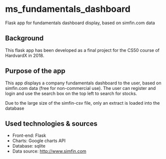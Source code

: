 # ms_fundamentals_dashboard
Flask app for fundamentals dashboard display, based on simfin.com data

## Background

This flask app has been developed as a final project for the CS50 course of HardvardX in 2018.

## Purpose of the app

This app displays a company fundamentals dashboard to the user, based on simfin.com data (free for non-commercial use).
The user can register and login and use the search box on the top left to search for stocks.

Due to the large size of the simfin-csv file, only an extract is loaded into the database

## Used technologies & sources
* Front-end: Flask
* Charts: Google charts API
* Database: sqlite
* Data source: http://www.simfin.com


